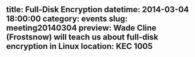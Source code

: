 title: Full-Disk Encryption 
datetime: 2014-03-04 18:00:00
category: events
slug: meeting20140304
preview: Wade Cline (Frostsnow) will teach us about full-disk encryption in Linux
location: KEC 1005
---

